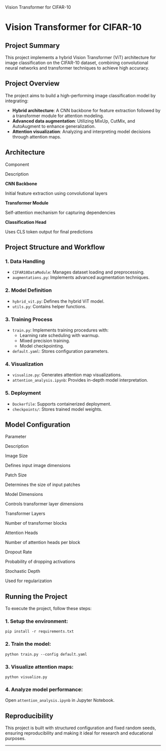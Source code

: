 Vision Transformer for CIFAR-10

# Vision Transformer for CIFAR-10

## Project Summary

This project implements a hybrid Vision Transformer (ViT) architecture for image classification on the CIFAR-10 dataset, combining convolutional neural networks and transformer techniques to achieve high accuracy.

## Project Overview

The project aims to build a high-performing image classification model by integrating:

- **Hybrid architecture**: A CNN backbone for feature extraction followed by a transformer module for attention modeling.
- **Advanced data augmentation**: Utilizing MixUp, CutMix, and AutoAugment to enhance generalization.
- **Attention visualization**: Analyzing and interpreting model decisions through attention maps.

## Architecture

Component

Description

**CNN Backbone**

Initial feature extraction using convolutional layers

**Transformer Module**

Self-attention mechanism for capturing dependencies

**Classification Head**

Uses CLS token output for final predictions

## Project Structure and Workflow

### 1\. Data Handling

- `CIFAR10DataModule`: Manages dataset loading and preprocessing.
- `augmentations.py`: Implements advanced augmentation techniques.

### 2\. Model Definition

- `hybrid_vit.py`: Defines the hybrid ViT model.
- `utils.py`: Contains helper functions.

### 3\. Training Process

- `train.py`: Implements training procedures with:
  - Learning rate scheduling with warmup.
  - Mixed precision training.
  - Model checkpointing.
- `default.yaml`: Stores configuration parameters.

### 4\. Visualization

- `visualize.py`: Generates attention map visualizations.
- `attention_analysis.ipynb`: Provides in-depth model interpretation.

### 5\. Deployment

- `Dockerfile`: Supports containerized deployment.
- `checkpoints/`: Stores trained model weights.

## Model Configuration

Parameter

Description

Image Size

Defines input image dimensions

Patch Size

Determines the size of input patches

Model Dimensions

Controls transformer layer dimensions

Transformer Layers

Number of transformer blocks

Attention Heads

Number of attention heads per block

Dropout Rate

Probability of dropping activations

Stochastic Depth

Used for regularization

## Running the Project

To execute the project, follow these steps:

### 1\. Setup the environment:

    pip install -r requirements.txt

### 2\. Train the model:

    python train.py --config default.yaml

### 3\. Visualize attention maps:

    python visualize.py

### 4\. Analyze model performance:

Open `attention_analysis.ipynb` in Jupyter Notebook.

## Reproducibility

This project is built with structured configuration and fixed random seeds, ensuring reproducibility and making it ideal for research and educational purposes.

---
